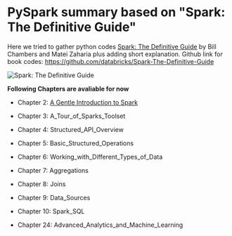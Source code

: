 # PySpark summary based on __"Spark: The Definitive Guide"__

Here  we tried to gather python codes  [Spark: The Definitive Guide](http://shop.oreilly.com/product/0636920034957.do) by Bill Chambers and Matei Zaharia plus adding short explanation. 
Github link for book codes:
https://github.com/databricks/Spark-The-Definitive-Guide




![Spark: The Definitive Guide](https://images-na.ssl-images-amazon.com/images/I/51z7TzI-Y3L._SX379_BO1,204,203,200_.jpg)

__Following Chapters are avaliable for now__

- Chapter 2:	[A Gentle Introduction to Spark](https://github.com/jupihes/PySpark-summary/blob/master/PySpark%20summary%20Chap%202.md)

- Chapter 3:	A_Tour_of_Sparks_Toolset

- Chapter 4:	Structured_API_Overview

- Chapter 5:	Basic_Structured_Operations

- Chapter 6:	Working_with_Different_Types_of_Data

- Chapter 7:	Aggregations

- Chapter 8:	Joins

- Chapter 9:	Data_Sources

- Chapter 10:	Spark_SQL

- Chapter 24:	Advanced_Analytics_and_Machine_Learning
